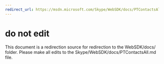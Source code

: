 ```yaml
---
redirect_url: https://msdn.microsoft.com/Skype/WebSDK/docs/PTContactsAll
---
```

# do not edit
This document is a redirection source for redirection to the WebSDK/docs/ folder. Please make all edits to the Skype/WebSDK/docs/PTContactsAll.md file.

